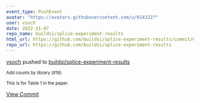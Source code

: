```yaml
---
event_type: PushEvent
avatar: "https://avatars.githubusercontent.com/u/814322?"
user: vsoch
date: 2022-11-07
repo_name: buildsi/splice-experiment-results
html_url: https://github.com/buildsi/splice-experiment-results/commit/61845b9b67702e60031cc8f17777f9dc69f5208a
repo_url: https://github.com/buildsi/splice-experiment-results
---
```


<a href='https://github.com/vsoch' target='_blank'>vsoch</a> pushed to <a href='https://github.com/buildsi/splice-experiment-results' target='_blank'>buildsi/splice-experiment-results</a>

<small>Add counts by library (#16)

This is for Table 1 in the paper.</small>

<a href='https://github.com/buildsi/splice-experiment-results/commit/61845b9b67702e60031cc8f17777f9dc69f5208a' target='_blank'>View Commit</a>